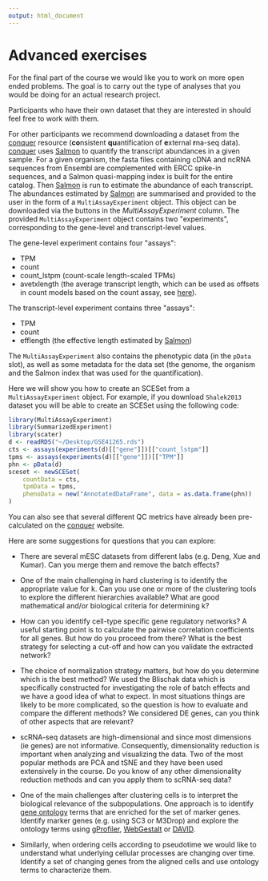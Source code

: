 ```yaml
---
output: html_document
---
```


# Advanced exercises

For the final part of the course we would like you to work on more open ended problems. The goal is to carry out the type of analyses that you would be doing for an actual research project. 

Participants who have their own dataset that they are interested in should feel free to work with them. 

For other participants we recommend downloading a dataset from the [conquer](http://imlspenticton.uzh.ch:3838/conquer/) resource (<b>co</b>nsistent <b>qu</b>antification of <b>e</b>xternal <b>r</b>na-seq data). [conquer](http://imlspenticton.uzh.ch:3838/conquer/) uses [Salmon](http://salmon.readthedocs.io/en/latest/salmon.html) to quantify the transcript abundances in a given sample. For a given organism, the fasta files containing cDNA and ncRNA sequences from Ensembl are complemented with ERCC spike-in sequences, and a Salmon quasi-mapping index is built for the entire catalog. Then [Salmon](http://salmon.readthedocs.io/en/latest/salmon.html) is run to estimate the abundance of each transcript. The abundances estimated by [Salmon](http://salmon.readthedocs.io/en/latest/salmon.html) are summarised and provided to the user in the form of a `MultiAssayExperiment` object. This object can be downloaded via the buttons in the _MultiAssayExperiment_ column. The provided `MultiAssayExperiment` object contains two "experiments", corresponding to the gene-level and transcript-level values.

The gene-level experiment contains four "assays":

* TPM
* count
* count_lstpm (count-scale length-scaled TPMs)
* avetxlength (the average transcript length, which can be used as offsets in count models based on the count assay, see [here](http://f1000research.com/articles/4-1521/)).

The transcript-level experiment contains three "assays":

* TPM
* count
* efflength (the effective length estimated by [Salmon](http://salmon.readthedocs.io/en/latest/salmon.html))

The `MultiAssayExperiment` also contains the phenotypic data (in the `pData` slot), as well as some metadata for the data set (the genome, the organism and the Salmon index that was used for the quantification).

Here we will show you how to create an SCESet from a `MultiAssayExperiment` object. For example, if you download `Shalek2013` dataset you will be able to create an SCESet using the following code:


```r
library(MultiAssayExperiment)
library(SummarizedExperiment)
library(scater)
d <- readRDS("~/Desktop/GSE41265.rds")
cts <- assays(experiments(d)[["gene"]])[["count_lstpm"]]
tpms <- assays(experiments(d)[["gene"]])[["TPM"]]
phn <- pData(d)
sceset <- newSCESet(
    countData = cts, 
    tpmData = tpms,
    phenoData = new("AnnotatedDataFrame", data = as.data.frame(phn))
)
```

You can also see that several different QC metrics have already been pre-calculated on the [conquer](http://imlspenticton.uzh.ch:3838/conquer/) website.

Here are some suggestions for questions that you can explore:

* There are several mESC datasets from different labs (e.g. Deng, Xue and Kumar). Can you merge them and remove the batch effects?

* One of the main challenging in hard clustering is to identify the appropriate value for k. Can you use one or more of the clustering tools to explore the different hierarchies available? What are good mathematical and/or biological criteria for determining k?

* How can you identify cell-type specific gene regulatory networks? A useful starting point is to calculate the pairwise correlation coefficients for all genes. But how do you proceed from there? What is the best strategy for selecting a cut-off and how can you validate the extracted network?

* The choice of normalization strategy matters, but how do you determine which is the best method? We used the Blischak data which is specifically constructed for investigating the role of batch effects and we have a good idea of what to expect. In most situations things are likely to be more complicated, so the question is how to evaluate and compare the different methods? We considered DE genes, can you think of other aspects that are relevant? 

* scRNA-seq datasets are high-dimensional and since most dimensions (ie genes) are not informative. Consequently, dimensionality reduction is important when analyzing and visualizing the data. Two of the most popular methods are PCA and tSNE and they have been used extensively in the course. Do you know of any other dimensionality reduction methods and can you apply them to scRNA-seq data?

* One of the main challenges after clustering cells is to interpret the biological relevance of the subpopulations. One approach is to identify [gene ontology](http://geneontology.org/) terms that are enriched for the set of marker genes. Identify marker genes (e.g. using SC3 or M3Drop) and explore the ontology terms using [gProfiler](http://biit.cs.ut.ee/gprofiler/), [WebGestalt](http://www.webgestalt.org/) or [DAVID](https://david.ncifcrf.gov/).

* Similarly, when ordering cells according to pseudotime we would like to understand what underlying cellular processes are changing over time. Identify a set of changing genes from the aligned cells and use ontology terms to characterize them.
